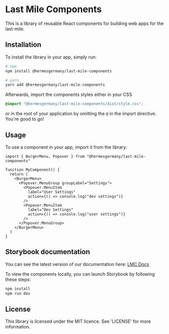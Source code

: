 # Last Mile Components

This is a library of reusable React components for building web apps for the last-mile.

## Installation

To install the library in your app, simply run:

```bash
# npm
npm install @hermesgermany/last-mile-components

# yarn
yarn add @hermesgermany/last-mile-components
```

Afterwards, import the components styles either in your CSS 
```css
@import "@hermesgermany/last-mile-components/dist/style.css";
```
or in the root of your application by omitting the `@` in the import directive. You're good to go!

## Usage

To use a component in your app, import it from the library:

```tsx
import { BurgerMenu, Popover } from "@hermesgermany/last-mile-components"

function MyComponent() {
  return (
    <BurgerMenu>
      <Popover.MenuGroup groupLabel="Settings">
        <Popover.MenuItem
          label="User Settings"
          action={() => console.log("dev settings")}
        />
        <Popover.MenuItem
          label="Dev Settings"
          action={() => console.log("user settings")}
        />
      </Popover.MenuGroup>
    </BurgerMenu>
  )
}
```

## Storybook documentation

You can see the latest version of our documentation here: <a href="https://lmc-storybook.hermesgermany.digital/" target="_blank">LMC Docs</a>

To view the components locally, you can launch Storybook by following these steps:

```bash
npm install
npm run dev
```

## License

This library is licensed under the MIT licence. See 'LICENSE' for more information.
